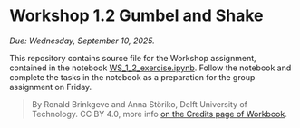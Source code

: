 # Workshop 1.2 Gumbel and Shake

*Due: Wednesday, September 10, 2025.*

This repository contains source file for the Workshop assignment, contained in the notebook [WS_1_2_exercise.ipynb](./WS_1_2_exercise.ipynb). Follow the notebook and complete the tasks in the notebook as a preparation for the group assignment on Friday.

> By Ronald Brinkgeve and Anna Störiko, Delft University of Technology. CC BY 4.0, more info [on the Credits page of Workbook](https://mude.citg.tudelft.nl/workbook-2025/credits.html).

